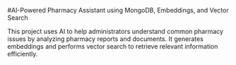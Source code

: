  #AI-Powered Pharmacy Assistant using MongoDB, Embeddings, and Vector Search

 This project uses AI to help administrators understand common pharmacy issues by analyzing pharmacy reports and documents. It generates embeddings and performs vector search to retrieve relevant information efficiently.

 